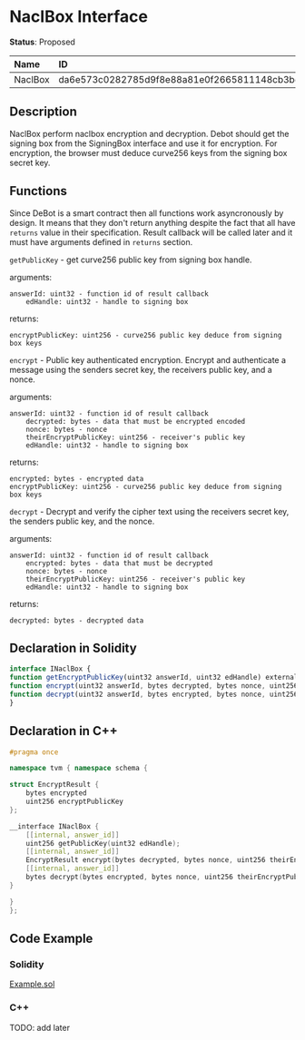 # NaclBox Interface

**Status**: Proposed

| Name                | ID                                                                |
| :------------------ | :---------------------------------------------------------------- |
| NaclBox	      | da6e573c0282785d9f8e88a81e0f2665811148cb3bd9b5dcce6a079ab7009958  |


## Description

NaclBox perform naclbox encryption and decryption. Debot should get the signing box from the SigningBox interface and use it for encryption. For encryption, the browser must deduce curve256 keys from the signing box secret key.

## Functions

Since DeBot is a smart contract then all functions work asyncronously by design. It means that they don't return anything despite the fact that all have `returns` value in their specification. Result callback will be called later and it must have arguments defined in `returns` section.

`getPublicKey` - get curve256 public key from signing box handle.

arguments: 

	answerId: uint32 - function id of result callback
        edHandle: uint32 - handle to signing box

returns: 

	encryptPublicKey: uint256 - curve256 public key deduce from signing box keys

`encrypt` - Public key authenticated encryption. Encrypt and authenticate a message using the senders secret key, the receivers public key, and a nonce.

arguments: 

	answerId: uint32 - function id of result callback
    	decrypted: bytes - data that must be encrypted encoded
    	nonce: bytes - nonce	
        theirEncryptPublicKey: uint256 - receiver's public key
        edHandle: uint32 - handle to signing box

returns: 

	encrypted: bytes - encrypted data
	encryptPublicKey: uint256 - curve256 public key deduce from signing box keys

`decrypt` - Decrypt and verify the cipher text using the receivers secret key, the senders public key, and the nonce.

arguments: 

	answerId: uint32 - function id of result callback
    	encrypted: bytes - data that must be decrypted
    	nonce: bytes - nonce	
        theirEncryptPublicKey: uint256 - receiver's public key
        edHandle: uint32 - handle to signing box

returns: 

	decrypted: bytes - decrypted data



## Declaration in Solidity

```jsx
interface INaclBox {
function getEncryptPublicKey(uint32 answerId, uint32 edHandle) external returns (uint256 encryptPublicKey);
function encrypt(uint32 answerId, bytes decrypted, bytes nonce, uint256 theirEncryptPublicKey, uint32 edHandle) external returns (bytes encrypted, uint256 encryptPublicKey);
function decrypt(uint32 answerId, bytes encrypted, bytes nonce, uint256 theirEncryptPublicKey, uint32 edHandle) external returns (bytes decrypted);
}
```

## Declaration in C++

```cpp
#pragma once

namespace tvm { namespace schema {

struct EncryptResult {
	bytes encrypted
	uint256 encryptPublicKey
};

__interface INaclBox {
	[[internal, answer_id]]
	uint256 getPublicKey(uint32 edHandle);
	[[internal, answer_id]]
	EncryptResult encrypt(bytes decrypted, bytes nonce, uint256 theirEncryptPublicKey, uint32 edHandle);
	[[internal, answer_id]]
	bytes decrypt(bytes encrypted, bytes nonce, uint256 theirEncryptPublicKey, uint32 edHandle);
}

}
};
```

## Code Example

### Solidity

[Example.sol](examples/Example.sol)

### C++

TODO: add later
